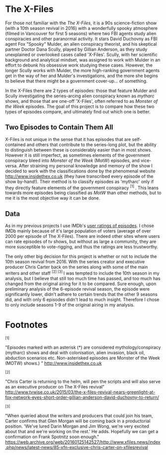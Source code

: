 # The X-Files

For those not familiar with the *The X-Files*, it is a 90s science-fiction show (with a 10th season revival in 2016) with a wonderfully spooky atmosphere (filmed in Vancouver for first 5 seasons) where two FBI agents study alien conspiracies and other paranormal activity. It stars David Duchovny as FBI agent Fox "Spooky" Mulder, an alien conspiracy theorist, and his skeptical partner Doctor Dana Scully, played by Gillian Anderson, as they study unexplained or overlooked cases called 'X-Files'. Scully, with her scientific background and analytical mindset, was assigned to work with Mulder in an effort to debunk his obsessive work studying these cases. However, the longer Scully works with Mulder, the more high-ranking government agents get in the way of her and Mulder's investigations, and the more she begins to believe that there might be a government cover-up... of something.

In the X-Files there are 2 types of episodes: those that feature Mulder and Scully investigating the series-arcing alien conspiracy known as *mytharc* shows, and those that are one-off 'X-Files', often referred to as *Monster of the Week* episodes. The goal of this project is to compare how these two types of episodes compare, and ultimately find out which one is better.

## Two Episodes to Contain Them All

X-Files is not unique in the sense that it has episodes that are self-contained and others that contribute to the series-long plot, but the ability to distinguish between these is considerably easier than in most shows. However it is still imperfect, as sometimes elements of the government conspiracy bleed into *Monster of the Week* (MotW) episodes, and vice-versa. After straining my personal knowledge and memory of the show I decided to work with the classifications done by the phenomenal website http://www.insidethex.co.uk (they have transcribed every episode of the show by-hand!). Their method is to classify episodes as 'mytharc' only if they directly feature elements of the government conspiracy <sup> [1] </sup>. This leans towards more episodes being classified as *MotW* than other methods, but to me it is the most objective way it can be done.

## Data

As in my previous projects I use IMDb's [user ratings of episodes](http://www.imdb.com/title/tt0106179/epdate?ref_=ttep_ql_3). I chose IMDb mainly because of it's large population of voters (average of over 2000 per episode of The X-Files). There are indeed other sites where users can rate episodes of tv shows, but without as large a community, they are more susceptible to vote-rigging, and thus the ratings are less trustworthy.

The only other big decision for this project is whether or not to include the 10th season revival from 2016. With the series creator and executive producer Chris Carter back on the series along with some of the main writers and other staff <sup> [2] </sup> <sup> [3] </sup> I was tempted to include the 10th season in my analysis, but I believe that still too much time has passed, and too much has changed from the original airing for it to be compared. Sure enough, upon preliminary analysis of the 6-episode revival season, the episode were significantly lower, didn't adhere to certain trends that the other 9 seasons did, and with only 6 episodes didn't lead to much insight. Therefore I chose to only include seasons 1-9 of the original airing in my analysis.



# Footnotes

<sup> [1] </sup>

"Episodes marked with an asterisk (\*) are considered mythology/conspiracy (mytharc) shows and deal with colonisation, alien invasion, black oil, abduction scenarios etc. Non-asterisked episodes are Monster of the Week (MOTW) shows.) " http://www.insidethex.co.uk

<sup> [2] </sup>

"Chris Carter is returning to the helm, will pen the scripts and will also serve as an executive producer on The X-Files revival" http://www.tvwise.co.uk/2015/03/the-x-files-revival-nears-greenlight-at-fox-network-eyes-short-order-gillian-anderson-david-duchovny-to-return/

<sup> [3] </sup>

"When queried about the writers and producers that could join his team, Carter confirms that Glen Morgan will be coming back in a productorial position. 'We've lured Darin Morgan and Jim Wong, we're very excited about that and we're working on the rest.' He adds. Hopefully we can get a confirmation on Frank Spotnitz soon enough." https://web.archive.org/web/20160125142527/http://www.xfiles.news/index.php/news/latest-news/85-xfn-exclusive-chris-carter-on-xfilesrevival

